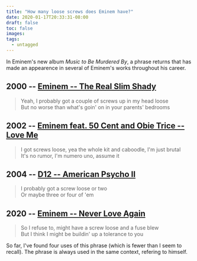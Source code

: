 ```yaml
---
title: "How many loose screws does Eminem have?"
date: 2020-01-17T20:33:31-08:00
draft: false
toc: false
images:
tags: 
  - untagged
---
```


In Eminem's new album _Music to Be Murdered By_, a phrase returns that has made an appearence in several of Eminem's works throughout his career. 


## 2000 -- [Eminem -- The Real Slim Shady](https://genius.com/241200)
> Yeah, I probably got a couple of screws up in my head loose <br>
> But no worse than what's goin' on in your parents' bedrooms

## 2002 --  [Eminem feat. 50 Cent and Obie Trice -- Love Me](https://genius.com/Eminem-love-me-lyrics)
> I got screws loose, yea the whole kit and caboodle, I'm just brutal <br>
> It's no rumor, I'm numero uno, assume it

## 2004 -- [D12 -- American Psycho II](https://genius.com/57873)
> I probably got a screw loose or two <br>
> Or maybe three or four of 'em

## 2020 -- [Eminem -- Never Love Again](https://genius.com/Eminem-never-love-again-lyrics)
> So I refuse to, might have a screw loose and a fuse blew <br>
> But I think I might be buildin' up a tolerance to you


So far, I've found four uses of this phrase (which is fewer than I seem to recall). The phrase is always used in the same context, refering to himself.